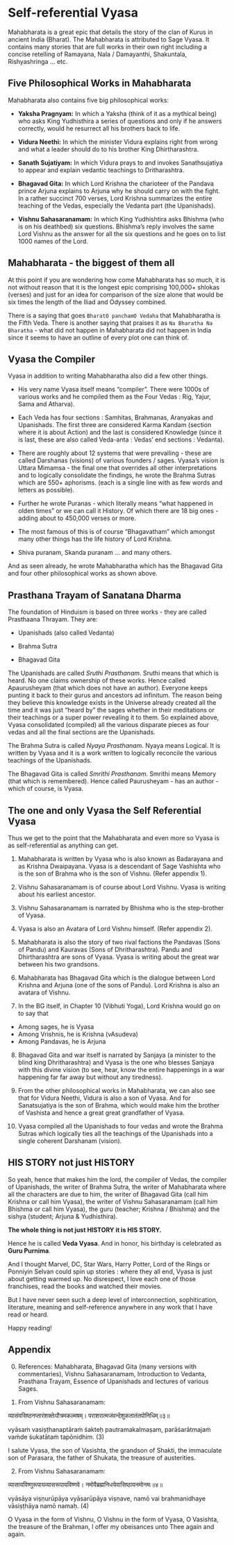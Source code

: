 # Self-referential Vyasa

<!-- Om Sri Gurubhyo Namaha! (Salutations to my Gurus).
Since they taught me all that I know and what I share here. -->

Mahabharata is a great epic that details the story of the clan of Kurus in ancient India (Bharat). The Mahabharata is attributed to Sage Vyasa. It contains many stories that are full works in their own right including a concise retelling of Ramayana, Nala / Damayanthi, Shakuntala, Rishyashringa ... etc. 

## Five Philosophical Works in Mahabharata

Mahabharata also contains five big philosophical works:

- **Yaksha Pragnyam:** In which a Yaksha (think of it as a mythical being) who asks King Yudhisthira a series of questions and only if he answers correctly, would he resurrect all his brothers back to life.

- **Vidura Neethi:** In which the minister Vidura explains right from wrong and what a leader should do to his brother King Dhirtharashtra.

- **Sanath Sujatiyam:** In which Vidura prays to and invokes Sanathsujatiya to appear and explain vedantic teachings to Dritharashtra.

- **Bhagavad Gita:** In which Lord Krishna the charioteer of the Pandava prince Arjuna explains to Arjuna why he should carry on with the fight. In a rather succinct 700 verses, Lord Krishna summarizes the entire teaching of the Vedas, especially the Vedanta part (the Upanishads).

- **Vishnu Sahasaranamam:** In which King Yudhishtira asks Bhishma (who is on his deathbed) six questions. Bhishma’s reply involves the same Lord Vishnu as the answer for all the six questions and he goes on to list 1000 names of the Lord.


## Mahabharata - the biggest of them all

At this point if you are wondering how come Mahabharata has so much, it is not without reason that it is the longest epic comprising 100,000+ shlokas (verses) and just for an idea for comparison of the size alone that would be six times the length of the Iliad and Odyssey combined. 

There is a saying that goes `BharatO panchamO Vedaha` that Mahabharatha is the Fifth Veda. There is another saying that praises it as `Na Bharatha Na Bharatha` - what did not happen in Mahabharata did not happen in India since it seems to have an outline of every plot one can think of.

## Vyasa the Compiler

Vyasa in addition to writing Mahabharatha also did a few other things.

- His very name Vyasa itself means “compiler”. There were 1000s of various works and he compiled them as the Four Vedas : Rig, Yajur, Sama and Atharva).

- Each Veda has four sections : Samhitas, Brahmanas, Aranyakas and Upanishads. The first three are considered Karma Kandam (section where it is about Action) and the last is considered Knowledge (since it is last, these are also called Veda-anta : Vedas’ end sections : Vedanta).

- There are roughly about 12 systems that were prevailing - these are called Darshanas (visions) of various founders / sages. Vyasa’s vision is Uttara Mimamsa - the final one that overrides all other interpretations and to logically consolidate the findings, he wrote the Brahma Sutras which are 550+ aphorisms. (each is a single line with as few words and letters as possible).

- Further he wrote Puranas - which literally means “what happened in olden times” or we can call it History. Of which there are 18 big ones - adding about to 450,000 verses or more.

- The most famous of this is of course “Bhagavatham” which amongst many other things has the life history of Lord Krishna.

- Shiva puranam, Skanda puranam … and many others.

And as seen already, he wrote Mahabharatha which has the Bhagavad Gita and four other philosophical works as shown above.


## Prasthana Trayam of Sanatana Dharma

The foundation of Hinduism is based on three works - they are called Prasthaana Thrayam. They are:

- Upanishads (also called Vedanta)

- Brahma Sutra

- Bhagavad Gita

The Upanishads are called *Sruthi Prasthanam*. Sruthi means that which is heard. No one claims ownership of these works. Hence called Apaurusheyam (that which does not have an author). Everyone keeps punting it back to their gurus and ancestors ad infinitum. The reason being they believe this knowledge exists in the Universe already created all the time and it was just “heard by” the sages whether in their meditations or their teachings or a super power revealing it to them. So explained above, Vyasa consolidated (compiled) all the various disparate pieces as four vedas and all the final sections are the Upanishads.

The Brahma Sutra is called *Nyaya Prasthanam*. Nyaya means Logical. It is written by Vyasa and it is a work written to logically reconcile the various teachings of the Upanishads.

The Bhagavad Gita is called *Smrithi Prasthanam*. Smrithi means Memory (that which is remembered). Hence called Paurusheyam - has an author - which of course, is Vyasa.

## The one and only Vyasa the Self Referential Vyasa

Thus we get to the point that the Mahabharata and even more so Vyasa is as self-referential as anything can get. 

1. Mahabharata is written by Vyasa who is also known as Badarayana and as Krishna Dwaipayana. Vyasa is a descendant of Sage Vashishta who is the son of Brahma who is the son of Vishnu. (Refer appendix 1).

2. Vishnu Sahasaranamam is of course about Lord Vishnu. Vyasa is writing about his earliest ancestor.

3. Vishnu Sahasaranamam is narrated by Bhishma who is the step-brother of Vyasa.

4. Vyasa is also an Avatara of Lord Vishnu himself. (Refer appendix 2).

5. Mahabharata is also the story of two rival factions the Pandavas (Sons of Pandu) and Kauravas (Sons of Dhritharashtra). Pandu and Dhirtharashtra are sons of Vyasa. Vyasa is writing about the great war between his two grandsons.

6.  Mahabharata has Bhagavad Gita which is the dialogue between Lord Krishna and Arjuna (one of the sons of Pandu). Lord Krishna is also an avatara of Vishnu.

7.  In the BG itself, in Chapter 10 (Vibhuti Yoga), Lord Krishna would go on to say that
  - Among sages, he is Vyasa
  - Among Vrishnis, he is Krishna (vAsudeva)
  - Among Pandavas, he is Arjuna

8. Bhagavad Gita and war itself is narrated by Sanjaya (a minister to the blind king Dhritharashtra) and Vyasa is the one who blesses Sanjaya with this divine vision (to see, hear, know the entire happenings in a war happening far far away but without any tiredness).

9. From the other philosophical works in Mahabharata, we can also see that for Vidura Neethi, Vidura is also a son of Vyasa. And for Sanatsujatiya is the son of Brahma, which would make him the brother of Vashista and hence a great great grandfather of Vyasa.

11. Vyasa compiled all the Upanishads to four vedas and wrote the Brahma Sutras which logically ties all the teachings of the Upanishads into a single coherent Darshanam (vision).

## HIS STORY not just HISTORY

So yeah, hence that makes him the lord, the compiler of Vedas, the compiler of Upanishads, the writer of Brahma Sutra, the writer of Mahabharata where all the characters are due to him, the writer of Bhagavad Gita (call him Krishna or call him Vyasa), the writer of Vishnu Sahasaranamam (call him Bhishma or call him Vyasa), the guru (teacher; Krishna / Bhishma) and the sishya (student; Arjuna & Yudhisthira).

**The whole thing is not just HISTORY it is HIS STORY.**

Hence he is called **Veda Vyasa**. And in honor, his birthday is celebrated as **Guru Purnima**.

And I thought Marvel, DC, Star Wars, Harry Potter, Lord of the Rings or Ponniyin Selvan could spin up stories : where they all end, Vyasa is just about getting warmed up. No disrespect, I love each one of those franchises, read the books and watched their movies.

But I have never seen such a deep level of interconnection, sophitication, literature, meaning and self-reference anywhere in any work that I have read or heard.

Happy reading!


## Appendix

0. References: Mahabharata, Bhagavad Gita (many versions with commentaries), Vishnu Sahasaranamam, Introduction to Vedanta, Prasthana Trayam, Essence of Upanishads and lectures of various Sages.

1. From Vishnu Sahasaranamam:

व्यासंवसिष्ठनप्तारंशक्तेःपौत्रमकल्मषम्।
पराशरात्मजंवन्देशुकतातंतपोनिधिम्॥३॥

vyāsaṁ vasiṣṭhanaptāraṁ śakteḥ pautramakalmaṣam,
parāśarātmajaṁ vaṁde śukatātaṁ tapōnidhim. (3)

I salute Vyasa, the son of Vasishta, the grandson of Shakti, the immaculate son of Parasara, the father of Shukata, the treasure of austerities.

2. From Vishnu Sahasaranamam:

व्यासायविष्णुरूपायव्यासरूपायविष्णवे।
नमोवैब्रह्मनिधयेवासिष्ठायनमोनमः॥४॥

vyāsāya viṣṇurūpāya vyāsarūpāya viṣṇave,
namō vai brahmanidhaye vāsiṣṭhāya namō namaḥ. (4)

O Vyasa in the form of Vishnu, O Vishnu in the form of Vyasa, O Vasishta, the treasure of the Brahman, I offer my obeisances unto Thee again and again.

